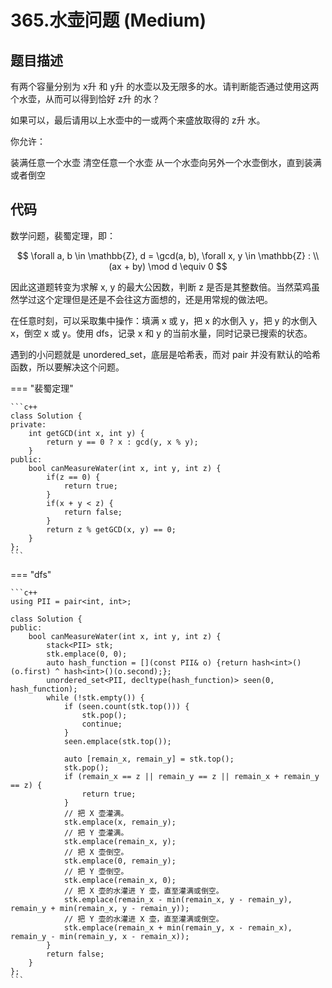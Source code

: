 # 365.水壶问题 (Medium)

## 题目描述

有两个容量分别为 x升 和 y升 的水壶以及无限多的水。请判断能否通过使用这两个水壶，从而可以得到恰好 z升 的水？

如果可以，最后请用以上水壶中的一或两个来盛放取得的 z升 水。

你允许：

装满任意一个水壶
清空任意一个水壶
从一个水壶向另外一个水壶倒水，直到装满或者倒空

## 代码

数学问题，裴蜀定理，即：

$$
\forall a, b \in \mathbb{Z}, d = \gcd(a, b), \forall x, y \in \mathbb{Z} : \\
(ax + by) \mod d \equiv 0
$$

因此这道题转变为求解 x, y 的最大公因数，判断 z 是否是其整数倍。当然菜鸡虽然学过这个定理但是还是不会往这方面想的，还是用常规的做法吧。

在任意时刻，可以采取集中操作：填满 x 或 y，把 x 的水倒入 y，把 y 的水倒入 x，倒空 x 或 y。使用 dfs，记录 x 和 y 的当前水量，同时记录已搜索的状态。

遇到的小问题就是 unordered_set，底层是哈希表，而对 pair 并没有默认的哈希函数，所以要解决这个问题。

=== "裴蜀定理"

    ```c++
    class Solution {
    private:
        int getGCD(int x, int y) {
            return y == 0 ? x : gcd(y, x % y);
        }
    public:
        bool canMeasureWater(int x, int y, int z) {
            if(z == 0) {
                return true;
            }
            if(x + y < z) {
                return false;
            }
            return z % getGCD(x, y) == 0;
        }
    };
    ```
    
=== "dfs"

    ```c++
    using PII = pair<int, int>;
    
    class Solution {
    public:
        bool canMeasureWater(int x, int y, int z) {
            stack<PII> stk;
            stk.emplace(0, 0);
            auto hash_function = [](const PII& o) {return hash<int>()(o.first) ^ hash<int>()(o.second);};
            unordered_set<PII, decltype(hash_function)> seen(0, hash_function);
            while (!stk.empty()) {
                if (seen.count(stk.top())) {
                    stk.pop();
                    continue;
                }
                seen.emplace(stk.top());
                
                auto [remain_x, remain_y] = stk.top();
                stk.pop();
                if (remain_x == z || remain_y == z || remain_x + remain_y == z) {
                    return true;
                }
                // 把 X 壶灌满。
                stk.emplace(x, remain_y);
                // 把 Y 壶灌满。
                stk.emplace(remain_x, y);
                // 把 X 壶倒空。
                stk.emplace(0, remain_y);
                // 把 Y 壶倒空。
                stk.emplace(remain_x, 0);
                // 把 X 壶的水灌进 Y 壶，直至灌满或倒空。
                stk.emplace(remain_x - min(remain_x, y - remain_y), remain_y + min(remain_x, y - remain_y));
                // 把 Y 壶的水灌进 X 壶，直至灌满或倒空。
                stk.emplace(remain_x + min(remain_y, x - remain_x), remain_y - min(remain_y, x - remain_x));
            }
            return false;
        }
    };
    ```